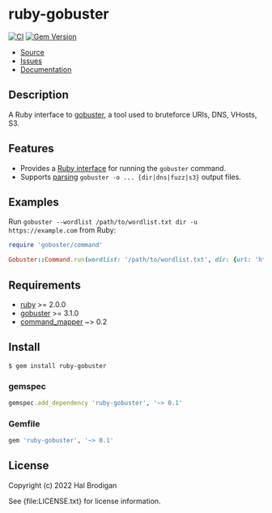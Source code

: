 # ruby-gobuster

[![CI](https://github.com/postmodern/ruby-gobuster/actions/workflows/ruby.yml/badge.svg)](https://github.com/postmodern/ruby-gobuster/actions/workflows/ruby.yml)
[![Gem Version](https://badge.fury.io/rb/ruby-gobuster.svg)](https://badge.fury.io/rb/ruby-gobuster)

* [Source](https://github.com/postmodern/ruby-gobuster/)
* [Issues](https://github.com/postmodern/ruby-gobuster/issues)
* [Documentation](http://rubydoc.info/gems/ruby-gobuster/frames)

## Description

A Ruby interface to [gobuster], a tool used to bruteforce URIs, DNS, VHosts, S3.

## Features

* Provides a [Ruby interface][Gobuster::Command] for running the `gobuster`
  command.
* Supports [parsing][Gobuster::OutputFile] `gobuster -o ... {dir|dns|fuzz|s3}`
  output files.

[Gobuster::Command]: https://rubydoc.info/gems/ruby-gobuster/Gobuster/Command
[Gobuster::OutputFile]: https://rubydoc.info/gems/ruby-gobuster/Gobuster/OutputFile

## Examples

Run `gobuster --wordlist /path/to/wordlist.txt dir -u https://example.com` from Ruby:

```ruby
require 'gobuster/command'

Gobuster::Command.run(wordlist: '/path/to/wordlist.txt', dir: {url: 'https://example.com'})
```

## Requirements

* [ruby] >= 2.0.0
* [gobuster] >= 3.1.0
* [command_mapper] ~> 0.2

[ruby]: https://www.ruby-lang.org/
[command_mapper]: https://github.com/postmodern/command_mapper.rb#readme

## Install

```shell
$ gem install ruby-gobuster
```

### gemspec

```ruby
gemspec.add_dependency 'ruby-gobuster', '~> 0.1'
```

### Gemfile

```ruby
gem 'ruby-gobuster', '~> 0.1'
```

## License

Copyright (c) 2022 Hal Brodigan

See {file:LICENSE.txt} for license information.

[gobuster]: https://github.com/OJ/gobuster#readme
